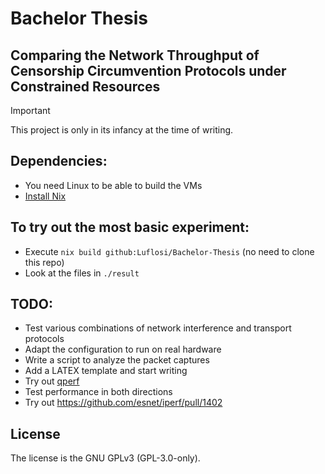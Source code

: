 [SPDX-FileCopyrightText: 2024 Lukas Zirpel <thesis+lukas@zirpel.de>]::
[SPDX-License-Identifier: GPL-3.0-only]::

# Bachelor Thesis
## Comparing the Network Throughput of Censorship Circumvention Protocols under Constrained Resources

> [!IMPORTANT]
> This project is only in its infancy at the time of writing.


## Dependencies:
- You need Linux to be able to build the VMs
- [Install Nix](https://zero-to-nix.com/start/install)


## To try out the most basic experiment:
- Execute `nix build github:Luflosi/Bachelor-Thesis` (no need to clone this repo)
- Look at the files in `./result`


## TODO:
- Test various combinations of network interference and transport protocols
- Adapt the configuration to run on real hardware
- Write a script to analyze the packet captures
- Add a LATEX template and start writing
- Try out [qperf](https://github.com/rbruenig/qperf)
- Test performance in both directions
- Try out https://github.com/esnet/iperf/pull/1402


## License
The license is the GNU GPLv3 (GPL-3.0-only).
